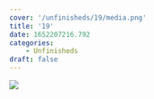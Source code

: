 ```yaml
---
cover: '/unfinisheds/19/media.png'
title: '19'
date: 1652207216.792
categories:
    - Unfinisheds
draft: false
---
```


![](media.png)

                